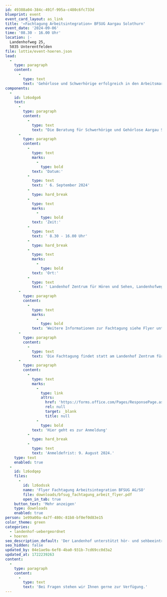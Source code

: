 ```yaml
---
id: 49388a04-384c-491f-995a-c480c6fc733d
blueprint: event
event_card_layout: as_link
title: '«Fachtagung Arbeitsintegration» BFSUG Aargau Solothurn'
event_date: '2024-09-06'
time: '08.30 - 16.00 Uhr'
location: |-
  Landenhofweg 25,
  5035 Unterentfelden
file: lottie/event-hoeren.json
lead:
  -
    type: paragraph
    content:
      -
        type: text
        text: 'Gehörlose und Schwerhörige erfolgreich in den Arbeitsmarkt integrieren. Tagung für Fachpersonen Arbeitsintegration.'
components:
  -
    id: lz6odgo6
    text:
      -
        type: paragraph
        content:
          -
            type: text
            text: "Die Beratung für Schwerhörige und Gehörlose Aargau Solothurn organisiert eine Fachtagung zur erfolgreichen Integration von Schwerhörigen und Gehörlosen in den Arbeitsmarkt. Die Fachtagung richtet sich an alle Fachpersonen im Bereich Arbeitsintegration, wie bspw. RAV- und IV-Beratende.\_"
      -
        type: paragraph
        content:
          -
            type: text
            marks:
              -
                type: bold
            text: 'Datum:'
          -
            type: text
            text: ' 6. September 2024'
          -
            type: hard_break
          -
            type: text
            marks:
              -
                type: bold
            text: 'Zeit:'
          -
            type: text
            text: ' 8.30 - 16.00 Uhr'
          -
            type: hard_break
          -
            type: text
            marks:
              -
                type: bold
            text: 'Ort:'
          -
            type: text
            text: ' Landenhof Zentrum für Hören und Sehen, Landenhofweg 25, 5035 Unterentfelden'
      -
        type: paragraph
        content:
          -
            type: text
            marks:
              -
                type: bold
            text: 'Weitere Informationen zur Fachtagung siehe Flyer unten.'
      -
        type: paragraph
        content:
          -
            type: text
            text: 'Die Fachtagung findet statt am Landenhof Zentrum für Hören und Sehen, Landenhofweg 25, 5035 Unterentfelden.'
      -
        type: paragraph
        content:
          -
            type: text
            marks:
              -
                type: link
                attrs:
                  href: 'https://forms.office.com/Pages/ResponsePage.aspx?id=l97fs-boo0e1FXT_eivJOB1ow2BmfwpCoXoU_peIYLNUNjBZTkVWMkpGM1k4U04xRUpPS0lUMVQ4Ry4u'
                  rel: null
                  target: _blank
                  title: null
              -
                type: bold
            text: 'Hier geht es zur Anmeldung'
          -
            type: hard_break
          -
            type: text
            text: 'Anmeldefrist: 9. August 2024.'
    type: text
    enabled: true
  -
    id: lz6odqep
    files:
      -
        id: lz6odssk
        name: 'Flyer Fachtagung Arbeitsintegration BFSUG AG/SO'
        file: downloads/bfsug_fachtagung_arbeit_flyer.pdf
        open_in_tab: true
    button_text: 'Mehr anzeigen'
    type: downloads
    enabled: true
person: 1e99a00a-4a7f-480c-81b8-bf0ef0d83e15
color_theme: green
categories:
  - landenhof-uebergeordnet
  - hoeren
seo_description_default: 'Der Landenhof unterstützt hör- und sehbeeinträchtigte Kinder & Jugendliche in ihrem selbstbestimmten Leben durch Förderung ihrer Fähigkeiten & Entwicklung'
seo_hidden: false
updated_by: 04e1ae9a-6ef8-4ba0-931b-7cd69cc0d3a2
updated_at: 1722239263
content:
  -
    type: paragraph
    content:
      -
        type: text
        text: 'Bei Fragen stehen wir Ihnen gerne zur Verfügung.'
---
```

